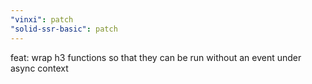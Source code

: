 ```yaml
---
"vinxi": patch
"solid-ssr-basic": patch
---
```


feat: wrap h3 functions so that they can be run without an event under async context
